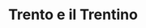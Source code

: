 ---
ref: sol-121-0017
title: "Trento e il Trentino"
author_name: ["unknown author"]
publisher: ["ENIT"]
year: "y1939"
origin: ["Italy"]
formats: ["brochure"]
disciplines: [graphic-design]
tags:
layout: artifact
status: ["scan"]
published: false
int_published: false
image_count:
date_added: 2023-06-16
batch:
---